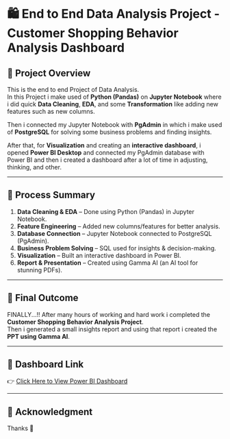 # 🛍️ End to End Data Analysis Project - Customer Shopping Behavior Analysis Dashboard

## 📘 Project Overview
This is the end to end Project of Data Analysis.  
In this Project i make used of **Python (Pandas)** on **Jupyter Notebook** where i did quick **Data Cleaning**, **EDA**, and some **Transformation** like adding new features such as new columns.  

Then i connected my Jupyter Notebook with **PgAdmin** in which i make used of **PostgreSQL** for solving some business problems and finding insights.  

After that, for **Visualization** and creating an **interactive dashboard**, i opened **Power BI Desktop** and connected my PgAdmin database with Power BI and then i created a dashboard after a lot of time in adjusting, thinking, and other.

---

## 🧠 Process Summary
1. **Data Cleaning & EDA** – Done using Python (Pandas) in Jupyter Notebook.  
2. **Feature Engineering** – Added new columns/features for better analysis.  
3. **Database Connection** – Jupyter Notebook connected to PostgreSQL (PgAdmin).  
4. **Business Problem Solving** – SQL used for insights & decision-making.  
5. **Visualization** – Built an interactive dashboard in Power BI.  
6. **Report & Presentation** – Created using Gamma AI (an AI tool for stunning PDFs).

---

## 🎯 Final Outcome
FINALLY...!! After many hours of working and hard work i completed the **Customer Shopping Behavior Analysis Project**.  
Then i generated a small insights report and using that report i created the **PPT using Gamma AI**.

---

## 🔗 Dashboard Link
👉 [Click Here to View Power BI Dashboard](YOUR_DASHBOARD_LINK_HERE)

---

## 🙏 Acknowledgment
Thanks 🙏
